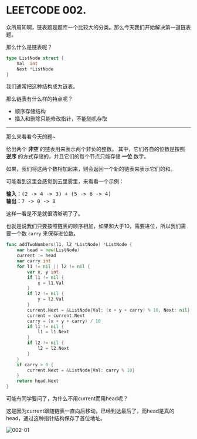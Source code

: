 # LEETCODE 002. 


众所周知啊，链表题是题库一个比较大的分类。那么今天我们开始解决第一道链表题。

那么什么是链表呢？

```go
type ListNode struct {
	Val  int
	Next *ListNode
}
```
我们通常把这种结构成为链表。

那么链表有什么样的特点呢？
- 顺序存储结构
- 插入和删除只能修改指针，不能随机存取

---

那么来看看今天的题~

给出两个 **非空** 的链表用来表示两个非负的整数。
其中，它们各自的位数是按照 **逆序** 的方式存储的，并且它们的每个节点只能存储 **一位** 数字。

如果，我们将这两个数相加起来，则会返回一个新的链表来表示它们的和。

可能看到这里会感觉到云里雾里，来看看一个示例：

<pre><strong>输入：</strong>(2 -&gt; 4 -&gt; 3) + (5 -&gt; 6 -&gt; 4)
<strong>输出：</strong>7 -&gt; 0 -&gt; 8
</pre>

这样一看是不是就很清晰明了了。

也就是说我们只要按照链表的顺序相加，如果和大于10，需要进位，所以我们需要一个数 `carry` 来保存进位数。

```go
func addTwoNumbers(l1, l2 *ListNode) *ListNode {
	var head = new(ListNode)
	current := head
	var carry int
	for l1 != nil || l2 != nil {
		var x, y int
		if l1 != nil {
			x = l1.Val
		}
		if l2 != nil {
			y = l2.Val
		}
		current.Next = &ListNode{Val: (x + y + carry) % 10, Next: nil}
		current = current.Next
		carry = (x + y + carry) / 10
		if l1 != nil {
			l1 = l1.Next
		}
		if l2 != nil {
			l2 = l2.Next
		}
	}
	if carry > 0 {
		current.Next = &ListNode{Val: carry % 10}
	}
	return head.Next
}
```

可能有同学要问了，为什么不用current而用head呢？

这是因为current跟随链表一直向后移动，已经到达最后了，而head是真的head，通过这种指针结构保存了首位地址。

![002-01](https://gitee.com/zongl/cloudImage/raw/master/images/2021/01/28/002-01.png)